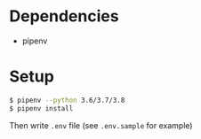Dependencies
============

- pipenv

Setup
=====

```bash
$ pipenv --python 3.6/3.7/3.8
$ pipenv install
```

Then write `.env` file (see `.env.sample` for example)

